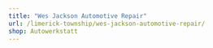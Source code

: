 ```yaml
---
title: "Wes Jackson Automotive Repair"
url: /limerick-township/wes-jackson-automotive-repair/
shop: Autowerkstatt
---
```

